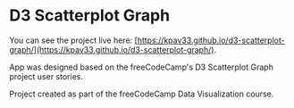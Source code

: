 # D3  Scatterplot Graph

You can see the project live here: [https://kpav33.github.io/d3-scatterplot-graph/](https://kpav33.github.io/d3-scatterplot-graph/).

App was designed based on the freeCodeCamp's D3 Scatterplot Graph project user stories.

Project created as part of the freeCodeCamp Data Visualization course.